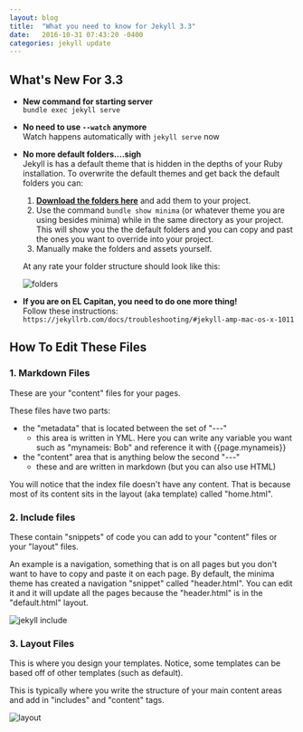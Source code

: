 ```yaml
---
layout: blog
title:  "What you need to know for Jekyll 3.3"
date:   2016-10-31 07:43:20 -0400
categories: jekyll update
---
```


## What's New For 3.3
* **New command for starting server**<br/>
  ```bundle exec jekyll serve```
* **No need to use `--watch` anymore**<br/>
  Watch happens automatically with `jekyll serve` now
* **No more default folders....sigh**<br/>
  Jekyll is has a default theme that is hidden in the depths of your Ruby installation. To overwrite the default themes and get back the default folders you can:
  1. [**Download the folders here**](https://github.com/usabilitydesign/website/tree/master/downloads/minima-2.0.0_override) and add them to your project.
  2. Use the command `bundle show minima` (or whatever theme you are using besides minima) while in the same directory as your project. This will show you the the default folders and you can copy and past the ones you want to override into your project.
  3. Manually make the folders and assets yourself.<br/>

  At any rate your folder structure should look like this:

  ![folders]({{site.urlimg}}/jekyll_folders.png)

* **If you are on EL Capitan, you need to do one more thing!**<br/>
  Follow these instructions:
  ```https://jekyllrb.com/docs/troubleshooting/#jekyll-amp-mac-os-x-1011```

## How To Edit These Files

### 1. Markdown Files

These are your "content" files for your pages.

These files have two parts:
* the "metadata" that is located between the set of "---"
  * this area is written in YML. Here you can write any variable you want such as "mynameis: Bob" and reference it with {{page.mynameis}}
* the "content" area that is anything below the second "---"
  *  these and are written in markdown (but you can also use HTML)

You will notice that the index file doesn't have any content. That is because most of its content sits in the layout (aka template) called "home.html".

### 2. Include files

These contain "snippets" of code you can add to your "content" files or your "layout" files.

An example is a navigation, something that is on all pages but you don't want to have to copy and paste it on each page. By default, the minima theme has created a navigation "snippet" called "header.html". You can edit it and it will update all the pages because the "header.html" is in the "default.html" layout.

![jekyll include]({{site.urlimg}}/jekyll-layout-include.jpg)

### 3. Layout Files

This is where you design your templates. Notice, some templates can be based off of other templates (such as default).

This is typically where you write the structure of your main content areas and add in "includes" and "content" tags.

![layout]({{site.urlimg}}/layout.png)







